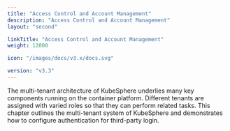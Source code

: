 ```yaml
---
title: "Access Control and Account Management"
description: "Access Control and Account Management"
layout: "second"

linkTitle: "Access Control and Account Management"
weight: 12000

icon: "/images/docs/v3.x/docs.svg"

version: "v3.3"
---
```


The multi-tenant architecture of KubeSphere underlies many key components running on the container platform. Different tenants are assigned with varied roles so that they can perform related tasks. This chapter outlines the multi-tenant system of KubeSphere and demonstrates how to configure authentication for third-party login.